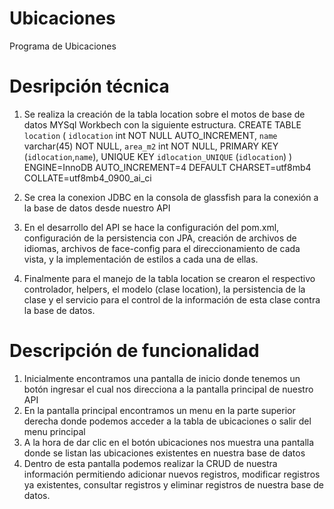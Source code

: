 # Ubicaciones
Programa de Ubicaciones

# Desripción técnica
1. Se realiza la creación de la tabla location sobre el motos de base de datos MYSql Workbech con la siguiente estructura.
  CREATE TABLE `location` (
    `idlocation` int NOT NULL AUTO_INCREMENT,
    `name` varchar(45) NOT NULL,
    `area_m2` int NOT NULL,
    PRIMARY KEY (`idlocation`,`name`),
    UNIQUE KEY `idlocation_UNIQUE` (`idlocation`)
  ) ENGINE=InnoDB AUTO_INCREMENT=4 DEFAULT CHARSET=utf8mb4 COLLATE=utf8mb4_0900_ai_ci

2. Se crea la conexion JDBC en la consola de glassfish para la conexión a la base de datos desde nuestro API
  
3. En el desarrollo del API se hace la configuración del pom.xml, configuración de la persistencia con JPA, creación de archivos de idiomas,
    archivos de face-config para el direccionamiento de cada vista, y la implementación de estilos a cada una de ellas.
4. Finalmente para el manejo de la tabla location se crearon el respectivo controlador, helpers, el modelo (clase location), la persistencia de la clase y el servicio para el control
    de la información de esta clase contra la base de datos.
    
    
   
# Descripción de funcionalidad
1. Inicialmente encontramos una pantalla de inicio donde tenemos un botón ingresar el cual nos direcciona a la pantalla principal de nuestro API
2. En la pantalla principal encontramos un menu en la parte superior derecha donde podemos acceder a la tabla de ubicaciones o salir del menu principal
3. A la hora de dar clic en el botón ubicaciones nos muestra una pantalla donde se listan las ubicaciones existentes en nuestra base de datos
4. Dentro de esta pantalla podemos realizar la CRUD de nuestra información permitiendo adicionar nuevos registros, modificar registros ya existentes, consultar registros y 
    eliminar registros de nuestra base de datos.
    
